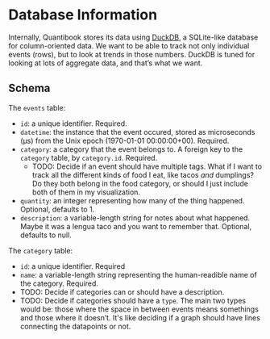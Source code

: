 # Database Information

Internally, Quantibook stores its data using [DuckDB](https://duckdb.org/), a SQLite-like database for column-oriented data. We want to be able to track not only individual events (rows), but to look at trends in those numbers. DuckDB is tuned for looking at lots of aggregate data, and that’s what we want.

## Schema

The `events` table:

- `id`: a unique identifier. Required.
- `datetime`: the instance that the event occured, stored as microseconds (µs) from the Unix epoch (1970-01-01 00:00:00+00). Required.
- `category`: a category that the event belongs to. A foreign key to the `category` table, by `category.id`. Required.
    - TODO: Decide if an event should have multiple tags. What if I want to track all the different kinds of food I eat, like tacos *and* dumplings? Do they both belong in the food category, or should I just include both of them in my visualization.
- `quantity`: an integer representing how many of the thing happened. Optional, defaults to 1.
- `description`: a variable-length string for notes about what happened. Maybe it was a lengua taco and you want to remember that. Optional, defaults to null.

The `category` table:

- `id`: a unique identifier. Required
- `name`: a variable-length string representing the human-readible name of the category. Required.
- TODO: Decide if categories can or should have a description.
- TODO: Decide if categories should have a `type`. The main two types would be: those where the space in between events means somethings and those where it doesn’t. It's like deciding if a graph should have lines connecting the datapoints or not.
